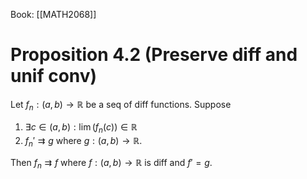 Book: [[MATH2068]]
# Proposition 4.2 (Preserve diff and unif conv)
Let $f_{n}:(a,b)\to \mathbb{R}$ be a seq of diff functions.
Suppose 
1. $\exists c\in(a,b):\lim(f_{n}(c))\in \mathbb{R}$
2. $f_{n}'\rightrightarrows g$ where $g:(a,b)\to \mathbb{R}$.

Then $f_{n}\rightrightarrows f$ where $f:(a,b)\to \mathbb{R}$ is diff and $f'=g$.